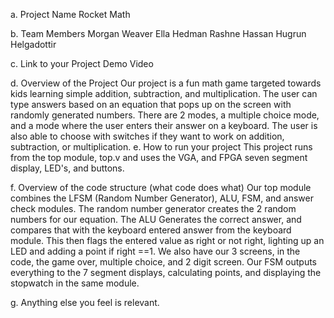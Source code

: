 a. Project Name
  Rocket Math

b. Team Members
  Morgan Weaver 
  Ella Hedman 
  Rashne Hassan 
  Hugrun Helgadottir

c. Link to your Project Demo Video

d. Overview of the Project
  Our project is a fun math game targeted towards kids learning simple addition, subtraction, and multiplication. The user can type answers based on an equation that pops up 
  on the screen with randomly generated numbers. 
  There are 2 modes, a multiple choice mode, and a mode where the user enters their answer on a keyboard. The user is also able to choose with switches if they want to work on 
  addition, subtraction, or multiplication. 
e. How to run your project
  This project runs from the top module, top.v and uses the VGA, and FPGA seven segment display, LED's, and buttons. 

  
f. Overview of the code structure (what code does what)
  Our top module combines the LFSM (Random Number Generator), ALU, FSM, and answer check modules. The random number generator creates the 2 random numbers for our equation. The ALU Generates the correct answer, and compares that with the keyboard entered answer from the keyboard module. This then flags the entered value as right or not right, lighting up an LED and adding a point if right ==1. We also have our 3 screens, in the code, the game over, multiple choice, and 2 digit screen. Our FSM outputs everything to the 7 segment displays, calculating points, and displaying the stopwatch in the same module. 

g. Anything else you feel is relevant.
